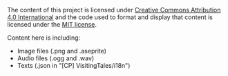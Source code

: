 The content of this project is licensed under [Creative Commons Attribution 4.0 International](https://creativecommons.org/licenses/by/4.0/) and the code used to format and display that content is licensed under the [MIT license](https://mit-license.org/).

Content here is including:
- Image files (.png and .aseprite)
- Audio files (.ogg and .wav)
- Texts (.json in "[CP] VisitingTales/i18n")